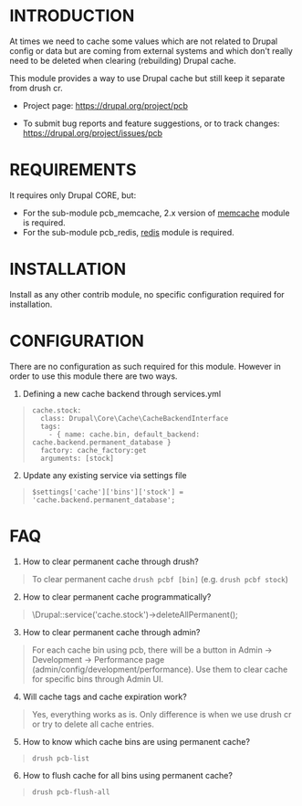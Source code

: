 # INTRODUCTION
At times we need to cache some values which are not related to Drupal config or 
data but are coming from external systems and which don't really need to be 
deleted when clearing (rebuilding) Drupal cache.

This module provides a way to use Drupal cache but still keep it separate from 
drush cr.

* Project page: https://drupal.org/project/pcb

* To submit bug reports and feature suggestions, or to track changes:
   https://drupal.org/project/issues/pcb

# REQUIREMENTS
It requires only Drupal CORE, but:
* For the sub-module pcb_memcache, 2.x version of [memcache](https://www.drupal.org/project/memcache) module is required.
* For the sub-module pcb_redis, [redis](https://www.drupal.org/project/redis) module is required.

# INSTALLATION
Install as any other contrib module, no specific configuration required for
installation.

# CONFIGURATION
There are no configuration as such required for this module. However in order
to use this module there are two ways.

1. Defining a new cache backend through services.yml
>  ```
>  cache.stock:
>    class: Drupal\Core\Cache\CacheBackendInterface
>    tags:
>      - { name: cache.bin, default_backend: cache.backend.permanent_database }
>    factory: cache_factory:get
>    arguments: [stock]
>  ``` 
  
2. Update any existing service via settings file
>  `$settings['cache']['bins']['stock'] = 'cache.backend.permanent_database';`

# FAQ

1. How to clear permanent cache through drush?
>  To clear permanent cache `drush pcbf [bin]` (e.g. `drush pcbf stock`)

2. How to clear permanent cache programmatically?
> \Drupal::service('cache.stock')->deleteAllPermanent();

3. How to clear permanent cache through admin?
> For each cache bin using pcb, there will be a button in Admin -> Development
> -> Performance page (admin/config/development/performance). Use them to clear 
> cache for specific bins through Admin UI.

4. Will cache tags and cache expiration work?
> Yes, everything works as is. Only difference is when we use drush cr or try
> to delete all cache entries.

5. How to know which cache bins are using permanent cache?
>  `drush pcb-list`

6. How to flush cache for all bins using permanent cache?
> `drush pcb-flush-all`
